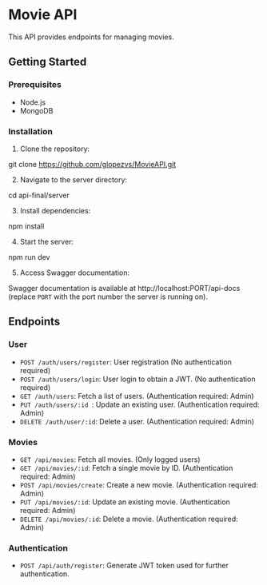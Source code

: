# Movie API

This API provides endpoints for managing movies.

## Getting Started

### Prerequisites

- Node.js
- MongoDB

### Installation

1. Clone the repository:

git clone https://github.com/glopezvs/MovieAPI.git

2. Navigate to the server directory:

cd api-final/server

3. Install dependencies:

npm install

4. Start the server:

npm run dev

5. Access Swagger documentation:

Swagger documentation is available at http://localhost:PORT/api-docs (replace `PORT` with the port number the server is running on).

## Endpoints

### User

- `POST /auth/users/register`: User registration (No authentication required)
- `POST /auth/users/login`: User login to obtain a JWT. (No authentication required)
- `GET /auth/users`: Fetch a list of users. (Authentication required: Admin)
- `PUT /auth/users/:id `: Update an existing user. (Authentication required: Admin)
- `DELETE /auth/user/:id`: Delete a user. (Authentication required: Admin)

### Movies

- `GET /api/movies`: Fetch all movies. (Only logged users)
- `GET /api/movies/:id`: Fetch a single movie by ID. (Authentication required: Admin)
- `POST /api/movies/create`: Create a new movie. (Authentication required: Admin)
- `PUT /api/movies/:id`: Update an existing movie. (Authentication required: Admin)
- `DELETE /api/movies/:id`: Delete a movie. (Authentication required: Admin)

### Authentication

- `POST /api/auth/register`: Generate JWT token used for further authentication.
